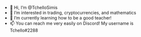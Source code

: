 - 👋 Hi, I’m @TchelloSimis
- 👀 I’m interested in trading, cryptocurrencies, and mathematics
- 🌱 I’m currently learning how to be a good teacher! 
- 📫 You can reach me very easily on Discord! My username is Tchello#2288
